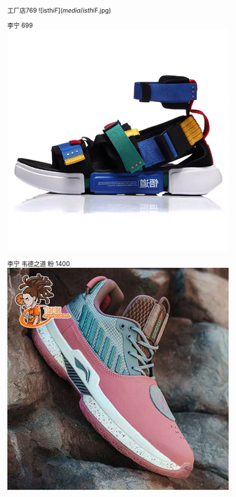 工厂店769
![isth$iF](media/isth$iF.jpg)

李宁 699 
![未知](media/%E6%9C%AA%E7%9F%A5.jpg)

李宁 韦德之道 粉 1400 
![TH3 g3i](media/TH3%20g3i.jpg)


